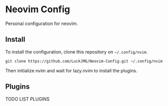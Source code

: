 # Neovim Config

Personal configuration for neovim.

## Install

To install the configuration, clone this repository on `~/.config/nvim`.

``` shell
git clone https://github.com/LuckJMG/Neovim-Config.git ~/.config/nvim
```

Then initialize nvim and wait for lazy.nvim to install the plugins.

## Plugins

TODO LIST PLUGINS
